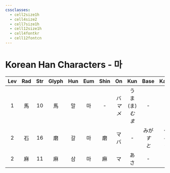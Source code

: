 ```yaml
---
cssclasses:
  - cell2size1h
  - cell4size2
  - cell7size1h
  - cell12size1h
  - cell4fontkr
  - cell12fontcn
---
```


# Korean Han Characters - 마

| Lev | Rad | Str | Glyph | Hun | Eum | Shin |      On       |        Kun        |      Base      |     Kana      | Simp |   Man    | Can  | Viet |
| :-: | :-: | :-: | :---: | :-: | :-: | :--: | :-----------: | :---------------: | :------------: | :-----------: | :--: | :------: | :--: | :--: |
|  1  |  馬  | 10  |   馬   |  말  |  마  |  -   | バ<br>*マ<br>メ* | うま<br>(ま)<br>*むま* |       -        |       -       |  马   |    mǎ    | maa5 |  mã  |
|  2  |  石  | 16  |   磨   |  갈  |  마  |  磨   |    マ<br>バ     |         -         | みが<br>*す<br>と* | く<br>*る<br>ぐ* |  -   | mó<br>mò | mo4  | mài  |
|  2  |  麻  | 11  |   麻   |  삼  |  마  |  麻   |       マ       |        あさ         |       -        |       -       |  麻   |    má    | maa4 |  ma  |
